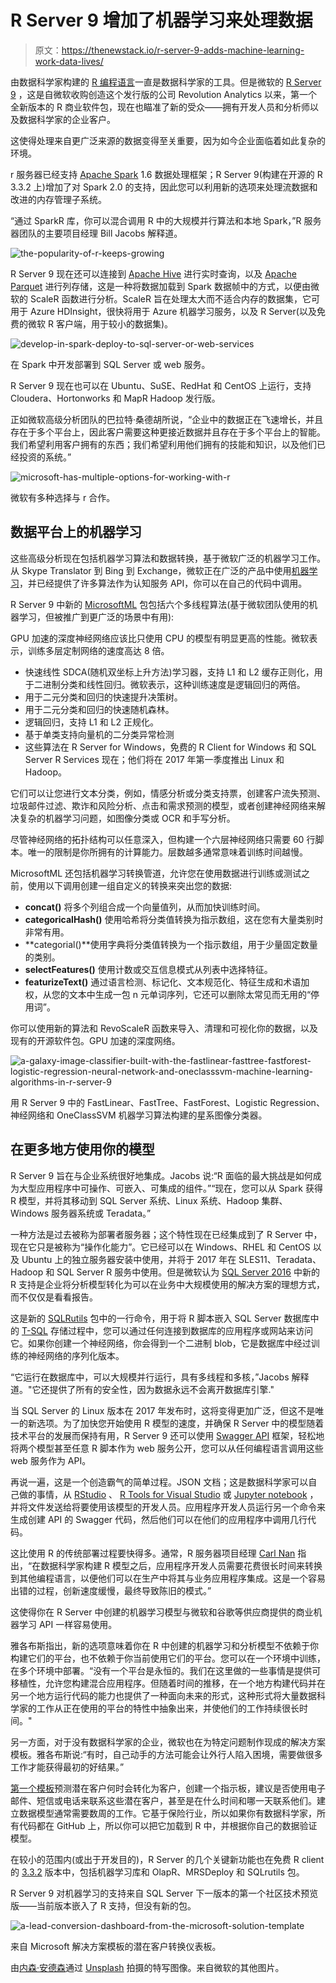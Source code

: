 # R Server 9 增加了机器学习来处理数据

> 原文：<https://thenewstack.io/r-server-9-adds-machine-learning-work-data-lives/>

由数据科学家构建的 [R 编程语言](https://www.r-project.org/)一直是数据科学家的工具。但是微软的 [R Server 9](https://www.microsoft.com/en-us/cloud-platform/r-server) ，这是自微软收购创造这个发行版的公司 Revolution Analytics 以来，第一个全新版本的 R 商业软件包，现在也瞄准了新的受众——拥有开发人员和分析师以及数据科学家的企业客户。

这使得处理来自更广泛来源的数据变得至关重要，因为如今企业面临着如此复杂的环境。

r 服务器已经支持 [Apache Spark](http://spark.apache.org/) 1.6 数据处理框架；R Server 9(构建在开源的 R 3.3.2 上)增加了对 Spark 2.0 的支持，因此您可以利用新的选项来处理流数据和改进的内存管理子系统。

“通过 SparkR 库，你可以混合调用 R 中的大规模并行算法和本地 Spark，”R 服务器团队的主要项目经理 Bill Jacobs 解释道。

![the-popularity-of-r-keeps-growing](img/33de09bd0862ff87c1faf68fa0155dc4.png)

R Server 9 现在还可以连接到 [Apache Hive](https://hive.apache.org/) 进行实时查询，以及 [Apache Parquet](https://parquet.apache.org/) 进行列存储，这是一种将数据加载到 Spark 数据帧中的方式，以便由微软的 ScaleR 函数进行分析。ScaleR 旨在处理太大而不适合内存的数据集，它可用于 Azure HDInsight，很快将用于 Azure 机器学习服务，以及 R Server(以及免费的微软 R 客户端，用于较小的数据集)。

![develop-in-spark-deploy-to-sql-server-or-web-services](img/fe8fb6b0f083954f253de68bdbe661a5.png)

在 Spark 中开发部署到 SQL Server 或 web 服务。

R Server 9 现在也可以在 Ubuntu、SuSE、RedHat 和 CentOS 上运行，支持 Cloudera、Hortonworks 和 MapR Hadoop 发行版。

正如微软高级分析团队的巴拉特·桑德胡所说，“企业中的数据正在飞速增长，并且存在于多个平台上，因此客户需要这种更接近数据并且存在于多个平台上的智能。我们希望利用客户拥有的东西；我们希望利用他们拥有的技能和知识，以及他们已经投资的系统。”

![microsoft-has-multiple-options-for-working-with-r](img/48b7ed7c249bd49a4144106fd0c07851.png)

微软有多种选择与 r 合作。

## 数据平台上的机器学习

这些高级分析现在包括机器学习算法和数据转换，基于微软广泛的机器学习工作。从 Skype Translator 到 Bing 到 Exchange，微软正在广泛的产品中使用[机器学习](/category/machine-learning/)，并已经提供了许多算法作为认知服务 API，你可以在自己的代码中调用。

R Server 9 中新的 [MicrosoftML](https://msdn.microsoft.com/en-us/microsoft-r/microsoftml-introduction) 包包括六个多线程算法(基于微软团队使用的机器学习，但被推广到更广泛的场景中有用):

GPU 加速的深度神经网络应该比只使用 CPU 的模型有明显更高的性能。微软表示，训练多层定制网络的速度高达 8 倍。

*   快速线性 SDCA(随机双坐标上升方法)学习器，支持 L1 和 L2 缓存正则化，用于二进制分类和线性回归。微软表示，这种训练速度是逻辑回归的两倍。
*   用于二元分类和回归的快速提升决策树。
*   用于二元分类和回归的快速随机森林。
*   逻辑回归，支持 L1 和 L2 正规化。
*   基于单类支持向量机的二分类异常检测
*   这些算法在 R Server for Windows，免费的 R Client for Windows 和 SQL Server R Services 现在；他们将在 2017 年第一季度推出 Linux 和 Hadoop。

它们可以让您进行文本分类，例如，情感分析或分类支持票，创建客户流失预测、垃圾邮件过滤、欺诈和风险分析、点击和需求预测的模型，或者创建神经网络来解决复杂的机器学习问题，如图像分类或 OCR 和手写分析。

尽管神经网络的拓扑结构可以任意深入，但构建一个六层神经网络只需要 60 行脚本。唯一的限制是你所拥有的计算能力。层数越多通常意味着训练时间越慢。

MicrosoftML 还包括机器学习转换管道，允许您在使用数据进行训练或测试之前，使用以下调用创建一组自定义的转换来突出您的数据:

*   **concat()** 将多个列组合成一个向量值列，从而加快训练时间。
*   **categoricalHash()** 使用哈希将分类值转换为指示数组，这在您有大量类别时非常有用。
*   **categorial()**使用字典将分类值转换为一个指示数组，用于少量固定数量的类别。
*   **selectFeatures()** 使用计数或交互信息模式从列表中选择特征。
*   **featurizeText()** 通过语言检测、标记化、文本规范化、特征生成和术语加权，从您的文本中生成一包 n 元单词序列，它还可以删除太常见而无用的“停用词”。

你可以使用新的算法和 RevoScaleR 函数来导入、清理和可视化你的数据，以及现有的开源软件包。GPU 加速的深度网络。

![a-galaxy-image-classifier-built-with-the-fastlinear-fasttree-fastforest-logistic-regression-neural-network-and-oneclasssvm-machine-learning-algorithms-in-r-server-9](img/c1d63c9d95124a1ea7a7cb9861c75f9d.png)

用 R Server 9 中的 FastLinear、FastTree、FastForest、Logistic Regression、神经网络和 OneClassSVM 机器学习算法构建的星系图像分类器。

## 在更多地方使用你的模型

R Server 9 旨在与企业系统很好地集成。Jacobs 说:“R 面临的最大挑战是如何成为大型应用程序中可操作、可嵌入、可集成的组件。”“现在，您可以从 Spark 获得 R 模型，并将其移动到 SQL Server 系统、Linux 系统、Hadoop 集群、Windows 服务器系统或 Teradata。”

一种方法是过去被称为部署者服务器；这个特性现在已经集成到了 R Server 中，现在它只是被称为“操作化能力”。它已经可以在 Windows、RHEL 和 CentOS 以及 Ubuntu 上的独立服务器安装中使用，并将于 2017 年在 SLES11、Teradata、Hadoop 和 SQL Server R 服务中使用。但是微软认为 [SQL Server 2016](https://www.microsoft.com/en-us/sql-server) 中新的 R 支持是企业将分析模型转化为可以在业务中大规模使用的解决方案的理想方式，而不仅仅是看看报告。

这是新的 [SQLRutils](https://msdn.microsoft.com/en-us/library/mt604847.aspx) 包中的一行命令，用于将 R 脚本嵌入 SQL Server 数据库中的 [T-SQL](http://searchsqlserver.techtarget.com/definition/T-SQL) 存储过程中，您可以通过任何连接到数据库的应用程序或网站来访问它。如果你创建一个神经网络，你会得到一个二进制 blob，它是数据库中经过训练的神经网络的序列化版本。

“它运行在数据库中，可以大规模并行运行，具有多线程和多核，”Jacobs 解释道。"它还提供了所有的安全性，因为数据永远不会离开数据库引擎."

当 SQL Server 的 Linux 版本在 2017 年发布时，这将变得更加广泛，但这不是唯一的新选项。为了加快您开始使用 R 模型的速度，并确保 R Server 中的模型随着技术平台的发展而保持有用，R Server 9 还可以使用 [Swagger API](https://swagger.io/) 框架，轻松地将两个模型甚至任意 R 脚本作为 web 服务公开，您可以从任何编程语言调用这些 web 服务作为 API。

再说一遍，这是一个创造霸气的简单过程。JSON 文档；这是数据科学家可以自己做的事情，从 [RStudio](https://www.rstudio.com/) 、 [R Tools for Visual Studio](https://www.visualstudio.com/vs/rtvs/) 或 [Jupyter notebook](http://jupyter.org/) ，并将文件发送给将要使用该模型的开发人员。应用程序开发人员运行另一个命令来生成创建 API 的 Swagger 代码，然后他们可以在他们的应用程序中调用几行代码。

这比使用 R 的传统部署过程要快得多。通常，R 服务器项目经理 [Carl Nan](https://www.r-bloggers.com/author/carl-nan/) 指出，“在数据科学家构建 R 模型之后，应用程序开发人员需要花费很长时间来转换到其他编程语言，以便他们可以在生产中将其与业务应用程序集成。这是一个容易出错的过程，创新速度缓慢，最终导致陈旧的模式。”

这使得你在 R Server 中创建的机器学习模型与微软和谷歌等供应商提供的商业机器学习 API 一样容易使用。

雅各布斯指出，新的选项意味着你在 R 中创建的机器学习和分析模型不依赖于你构建它们的平台，也不依赖于你当前使用它们的平台。您可以在一个环境中训练，在多个环境中部署。“没有一个平台是永恒的。我们在这里做的一些事情是提供可移植性，允许您构建混合应用程序。但随着时间的推移，在一个地方构建代码并在另一个地方运行代码的能力也提供了一种面向未来的形式，这种形式将大量数据科学家的工作从正在使用的平台的特性中抽象出来，并使他们的工作持续很长时间。"

另一方面，对于没有数据科学家的企业，微软也在为特定问题制作现成的解决方案模板。雅各布斯说:“有时，自己动手的方法可能会让外行人陷入困境，需要做很多工作才能获得最初的好结果。”

[第一个模板](https://gallery.cortanaintelligence.com/Solution/e992f8c1b29f4df897301d11796f9e7c)预测潜在客户何时会转化为客户，创建一个指示板，建议是否使用电子邮件、短信或电话来联系这些潜在客户，甚至是在什么时间和哪一天联系他们。建立数据模型通常需要数周的工作。它基于保险行业，所以如果你有数据科学家，所有代码都在 GitHub 上，所以你可以把它加载到 R 中，并根据你自己的数据验证模型。

在较小的范围内(或出于开发目的)，R Server 的几个关键新功能也在免费 R client 的 [3.3.2](https://cran.r-project.org/bin/windows/base/) 版本中，包括机器学习库和 OlapR、MRSDeploy 和 SQLrutils 包。

R Server 9 对机器学习的支持来自 SQL Server 下一版本的第一个社区技术预览版——当前版本嵌入了 R 支持，但没有新的包。

![a-lead-conversion-dashboard-from-the-microsoft-solution-template](img/1fc14013237f4db89521934238eef512.png)

来自 Microsoft 解决方案模板的潜在客户转换仪表板。

由[内森·安德森](https://unsplash.com/@nathananderson)通过 [Unsplash](https://unsplash.com/?photo=ZDYDZ2Zwpgs) 拍摄的特写图像。来自微软的其他图片。

<svg xmlns:xlink="http://www.w3.org/1999/xlink" viewBox="0 0 68 31" version="1.1"><title>Group</title> <desc>Created with Sketch.</desc></svg>